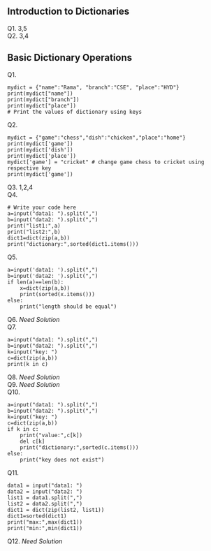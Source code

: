 ## Introduction to Dictionaries
Q1. 3,5
<br>
Q2. 3,4 <br>
## Basic Dictionary Operations
Q1.
```
mydict = {"name":"Rama", "branch":"CSE", "place":"HYD"}
print(mydict["name"])
print(mydict["branch"])
print(mydict["place"])
# Print the values of dictionary using keys
```
Q2. 
```
mydict = {"game":"chess","dish":"chicken","place":"home"}
print(mydict['game'])
print(mydict['dish'])
print(mydict['place'])
mydict['game'] = "cricket" # change game chess to cricket using respective key
print(mydict['game'])
```
Q3. 1,2,4
<br>
Q4.
```
# Write your code here
a=input("data1: ").split(",")
b=input("data2: ").split(",")
print("list1:",a)
print("list2:",b)
dict1=dict(zip(a,b))
print("dictionary:",sorted(dict1.items()))
```
Q5. 
```
a=input('data1: ').split(",")
b=input('data2: ').split(",")
if len(a)==len(b):
	x=dict(zip(a,b))
	print(sorted(x.items()))
else:
	print("length should be equal")
```
Q6. *Need Solution* <br>
Q7. 
```
a=input("data1: ").split(",")
b=input("data2: ").split(",")
k=input("key: ")
c=dict(zip(a,b))
print(k in c)

```
Q8. *Need Solution* <br> 
Q9. *Need Solution* <br> 
Q10. 
```
a=input("data1: ").split(",")
b=input("data2: ").split(",")
k=input("key: ")
c=dict(zip(a,b))
if k in c:
	print("value:",c[k])
	del c[k]
	print("dictionary:",sorted(c.items()))
else:
	print("key does not exist")
```
Q11. 
```
data1 = input("data1: ")
data2 = input("data2: ")
list1 = data1.split(",")
list2 = data2.split(",")
dict1 = dict(zip(list2, list1))
dict1=sorted(dict1)
print("max:",max(dict1))
print("min:",min(dict1))
```
Q12. *Need Solution*
